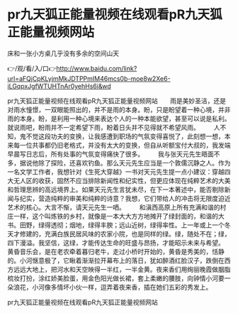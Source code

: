 # pr九天狐正能量视频在线观看pR九天狐正能量视频网站
床和一张小方桌几乎没有多余的空间山天

👉/观/看/入/口👉http://www.baidu.com/link?url=aFQjCpKLyjmMkJDTPPmIM46mcs0b-moe8w2Xe6-iLGqpxJgfWTUHTnAr0yehHs6i&wd

pr九天狐正能量视频在线观看pR九天狐正能量视频网站　　雨是美妙圣洁，还是对雨水憧憬，一双眼能照出的，并不是雨的本身。盼，只是盼望着一种心境，并非雨的本身。盼，是利用一种心境来表达个人的一种本能欲望，甚至可以说是私利。就说雨吧，盼雨并不一定希望下雨，盼着日头并不见得就不希望风雨。
　　人不知，鬼不觉这段功夫的变换，让我感遭到职场的气氛变得喜悦了，此刻想一想，本来每一位共事都仍旧老格式，并没有太大的变换，但自从听额宝付大叔的，我发端早晨写日志后，所有处事的气氛变得痛快了很多。
　　我与张天元先生晤面不多，据说他除了探险，还喜欢钓鱼。那么天元先生应当是一个敦儒沉静之人。作为一名文学工作者，我想针对《生死大穿越》一书对天元先生提一点小建议：穿越四大无人区的收获，固然不应当排除新闻性和纪实性，但更应体现在纯粹艺术的大美和哲理思辨的高远境界上。如果天元先生言犹未尽，在下一本著述中，能否剔除新闻与纪实，营造纯粹的审美和纯粹的诗意？我想，它们带给人的冲击将无限度迫近艺术的核心。大言不惭，请天元先生一哂。
　　和滇西高原上所有充满和谐的村庄一样，这个叫炼铁的乡村，就像是一本大大方方地摊开了绿封面的，和谐的大书。田野，绿得透彻；烟地，绿得丰腴；远山近树，绿得率性。上一年或上一个冬天才修建的，充满白族民居风味的农家小院，也是同样的绿。绿，随处不在；绿，四下漫溢。我坚信，这绿，才能传达生命的旺盛与昂扬，才能昭示未来与希望。
黄昏音乐会，是在老农牵着暮归老牛，走过小桥时开始的，黄昏是秀美的，恬静的。小河惬意极了，它瞅着渐渐拉开幕布上的落日，犹如醉酒红脸汉子，跌倒在西方远远大地上，把河水和天空映得一半红，一半金黄。夜来香们用绚丽晚霞做胭脂梳妆打扮，涂红娇美脸蛋，用金色阳光做长裙，套上柔嫩的腰肢，向钟情小河要一朵浪花，小河像多情坏小伙一样，逗弄着夜来香，插在她们五彩的秀发上。

pr九天狐正能量视频在线观看pR九天狐正能量视频网站
